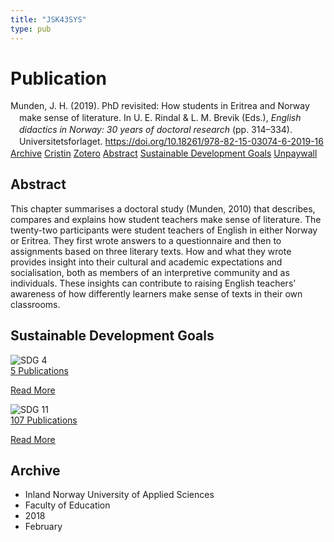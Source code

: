 ```yaml
---
title: "JSK43SYS"
type: pub
---
```

<h1>Publication</h1>
<article id="csl-bib-container-JSK43SYS" class="csl-bib-container">
  <div class="csl-bib-body" style="line-height: 1.35; padding-left: 1em; text-indent:-1em;">
  <div class="csl-entry">Munden, J. H. (2019). PhD revisited: How students in Eritrea and Norway make sense of literature. In U. E. Rindal &amp; L. M. Brevik (Eds.), <i>English didactics in Norway: 30 years of doctoral research</i> (pp. 314&#x2013;334). Universitetsforlaget. <a href="https://doi.org/10.18261/978-82-15-03074-6-2019-16">https://doi.org/10.18261/978-82-15-03074-6-2019-16</a></div>
</div>
  <div class="csl-bib-buttons">
    <a href="#taxonomy-article-JSK43SYS" class="csl-bib-button">Archive</a>
    <a href="https://app.cristin.no/results/show.jsf?id=1568913" alt="Cristin URL" class="csl-bib-button">Cristin</a>
    <a href="http://zotero.org/groups/5402882/items/JSK43SYS" alt="Zotero URL" class="csl-bib-button">Zotero</a>
    <a href="#abstract-article-JSK43SYS" class="csl-bib-button">Abstract</a>
    <a href="#sdg-article-JSK43SYS" class="csl-bib-button">Sustainable Development Goals</a>
    <a href="https://www.idunn.no/file/pdf/67130619/15_phd_revisited_how_students_in_eritrea_and_norway_make_.pdf" class="csl-bib-button">Unpaywall</a>
  </div>
  <div id="csl-bib-meta-container-JSK43SYS"></div>
</article>
<div id="csl-bib-meta-JSK43SYS" class="csl-bib-meta">
  <article id="abstract-article-JSK43SYS" class="abstract-article">
    <h1>Abstract</h1>
    This chapter summarises a doctoral study (Munden, 2010) that describes, compares and explains how student teachers make sense of literature. The twenty-two participants were student teachers of English in either Norway or Eritrea. They first wrote answers to a questionnaire and then to assignments based on three literary texts. How and what they wrote provides insight into their cultural and academic expectations and socialisation, both as members of an interpretive community and as individuals. These insights can contribute to raising English teachers’ awareness of how differently learners make sense of texts in their own classrooms.
  </article>
  <article id="sdg-article-JSK43SYS" class="sdg-article">
    <h1>Sustainable Development Goals</h1>
    <div class="sdg-container"><div id="sdg4" class="sdg"> <img src="{{< params subfolder >}}images/sdg/sdg04_en.png" class="image" alt="SDG 4"> <div class="sdg-overlay"> <a href="{{< params subfolder >}}en/archive/?sdg=4#archive" class="sdg-publication-count"><span>5</span> Publications</a> <p><a href="https://sdgs.un.org/goals/goal4" class="sdg-read-more">Read More</a></p> </div> </div> <div id="sdg11" class="sdg"> <img src="{{< params subfolder >}}images/sdg/sdg11_en.png" class="image" alt="SDG 11"> <div class="sdg-overlay"> <a href="{{< params subfolder >}}en/archive/?sdg=11#archive" class="sdg-publication-count"><span>107</span> Publications</a> <p><a href="https://sdgs.un.org/goals/goal11" class="sdg-read-more">Read More</a></p> </div> </div></div>
  </article>
  <article id="taxonomy-article-JSK43SYS" class="taxonomy-article">
    <h1>Archive</h1>
    <ul>
      <li>Inland Norway University of Applied Sciences</li>
      <li>Faculty of Education</li>
      <li>2018</li>
      <li>February</li>
    </ul>
  </article>
</div>
